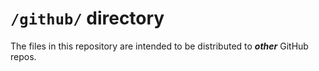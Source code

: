 # `/github/` directory

The files in this repository are intended to be distributed to **_other_** GitHub repos.